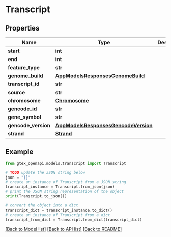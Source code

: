 # Transcript


## Properties

Name | Type | Description | Notes
------------ | ------------- | ------------- | -------------
**start** | **int** |  | 
**end** | **int** |  | 
**feature_type** | **str** |  | 
**genome_build** | [**AppModelsResponsesGenomeBuild**](AppModelsResponsesGenomeBuild.md) |  | 
**transcript_id** | **str** |  | 
**source** | **str** |  | 
**chromosome** | [**Chromosome**](Chromosome.md) |  | 
**gencode_id** | **str** |  | 
**gene_symbol** | **str** |  | 
**gencode_version** | [**AppModelsResponsesGencodeVersion**](AppModelsResponsesGencodeVersion.md) |  | 
**strand** | [**Strand**](Strand.md) |  | 

## Example

```python
from gtex_openapi.models.transcript import Transcript

# TODO update the JSON string below
json = "{}"
# create an instance of Transcript from a JSON string
transcript_instance = Transcript.from_json(json)
# print the JSON string representation of the object
print(Transcript.to_json())

# convert the object into a dict
transcript_dict = transcript_instance.to_dict()
# create an instance of Transcript from a dict
transcript_from_dict = Transcript.from_dict(transcript_dict)
```
[[Back to Model list]](../README.md#documentation-for-models) [[Back to API list]](../README.md#documentation-for-api-endpoints) [[Back to README]](../README.md)


